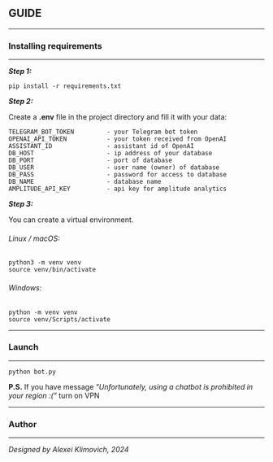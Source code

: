## GUIDE

---

### Installing requirements

---

***Step 1:***

    pip install -r requirements.txt

***Step 2:***

Create a **.env** file in the project directory and fill it with your data:
    
    TELEGRAM_BOT_TOKEN         - your Telegram bot token
    OPENAI_API_TOKEN           - your token received from OpenAI
    ASSISTANT_ID               - assistant id of OpenAI
    DB_HOST                    - ip address of your database
    DB_PORT                    - port of database
    DB_USER                    - user name (owner) of database
    DB_PASS                    - password for access to database
    DB_NAME                    - database name
    AMPLITUDE_API_KEY          - api key for amplitude analytics

***Step 3:***

You can create a virtual environment.

###### *Linux / macOS:*

    python3 -m venv venv
    source venv/bin/activate

###### *Windows:*

    python -m venv venv
    source venv/Scripts/activate

---

### Launch

---

    python bot.py

**P.S.** If you have message *"Unfortunately, using a chatbot is prohibited in your region :("* turn on VPN

---

### Author

---
_Designed by Alexei Klimovich, 2024_

